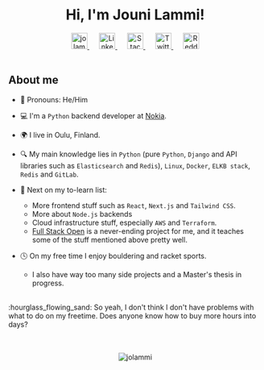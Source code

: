 

<h1 align="center">Hi, I'm Jouni Lammi!</h1>
<div align=center>
    <a href="https://jolammi.me">
        <img height="32" width="32" src="https://jolammi.me/static/favicon-32x32.png" alt="jolammi.me favico"/>
    </a>
    <span>&nbsp&nbsp&nbsp&nbsp</span>
    <a href="https://www.linkedin.com/in/jolammi/">
        <img height="32" width="32" src="https://cdn.simpleicons.org/linkedin/0A66C2" alt="Linkedin logo"/>
    </a>
    <span>&nbsp&nbsp&nbsp&nbsp</span>
    <a href="https://stackoverflow.com/users/9810067/jolammi">
        <img height="32" width="32" src="https://cdn.simpleicons.org/stackoverflow/F58025" alt="Stack Overflow logo"/>
    </a>
    <span>&nbsp&nbsp&nbsp&nbsp</span>
    <a href="https://twitter.com/jolammi">
        <img height="32" width="32" src="https://cdn.simpleicons.org/twitter/1DA1F2" alt="Twitter logo"/>
    </a>
    <span>&nbsp&nbsp&nbsp&nbsp</span>
    <a href="https://www.reddit.com/user/jolammi">
        <img height="32" width="32" src="https://cdn.simpleicons.org/reddit/FF4500" alt="Reddit logo"/>
    </a>
    
    

</div>

<br>

## About me 

- :man: Pronouns: He/Him
- :computer: I'm a `Python` backend developer at [Nokia](https://github.com/nokia).
- :earth_africa: I live in Oulu, Finland.

- :mag: My main knowledge lies in `Python` (pure `Python`, `Django` and API libraries such as `Elasticsearch` and `Redis`), `Linux`, `Docker`, `ELKB stack`, `Redis` and `GitLab`.  

- :page_with_curl: Next on my to-learn list:
  - More frontend stuff such as `React`, `Next.js` and `Tailwind CSS`.
  - More about `Node.js` backends
  - Cloud infrastructure stuff, especially `AWS` and `Terraform`. 
  - [Full Stack Open](https://fullstackopen.com/) is a never-ending project for me, and it teaches some of the stuff mentioned above pretty well. 

- :clock4: On my free time I enjoy bouldering and racket sports.
  - I also have way too many side projects and a Master's thesis in progress.  
  
<br>
:hourglass_flowing_sand: So yeah, I don't think I don't have problems with what to do on my freetime. Does anyone know how to buy more hours into days?


<br>
<br>
<br>




<p align="center"><img src="https://github-readme-streak-stats.herokuapp.com?user=jolammi&theme=radical&border_radius=10&date_format=M%20j%5B%2C%20Y%5D" alt="jolammi" /></p>


[](https://komarev.com/ghpvc/?username=jolammi)

